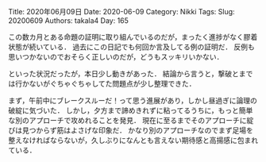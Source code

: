 ﻿Title: 2020年06月09日
Date: 2020-06-09
Category: Nikki
Tags: 
Slug: 20200609
Authors: takala4
Day: 165



この数カ月とある命題の証明に取り組んでいるのだが，まったく進捗がなく膠着状態が続いている．
過去にこの日記でも何回か言及してる例の証明だ．
反例も思いつかないのでおそらく正しいのだが，どうもスッキリいかない．



といった状況だったが，本日少し動きがあった．
結論から言うと，撃破とまでは行かないがぐちゃぐちゃしてた問題点が少し整理できた．



まず，午前中にブレークスルーだ！って思う進展があり，しかし昼過ぎに論理の破綻に気づいた．
しかし，夕方まで諦めきれずに粘ってるうちに，もっと簡単な別のアプローチで攻めれることを発見．
現在に至るまでそのアプローチに綻びは見つからず筋はよさげな印象だ．
かなり別のアプローチなのでまず足場を整えなければならないが，久しぶりになんとも言えない期待感と高揚感に包まれている．